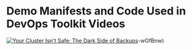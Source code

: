 # Demo Manifests and Code Used in DevOps Toolkit Videos

[![Your Cluster Isn't Safe: The Dark Side of Backups](https://img.youtube.com/vi/lSRdVzXqFXE/0.jpg)](https://youtu.be/lSRdVzXqFXE)-wGfBnw)